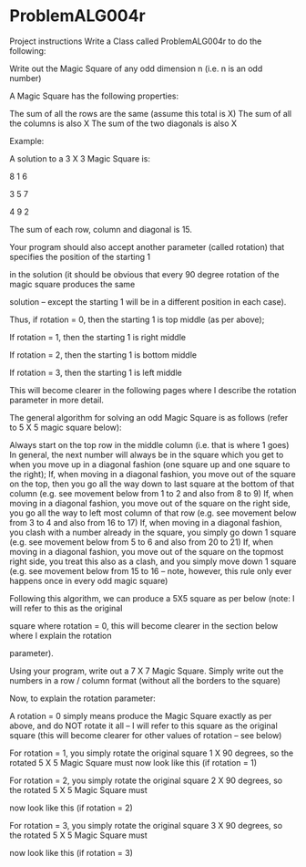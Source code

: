 # ProblemALG004r
Project instructions
Write a Class called ProblemALG004r to do the following:



Write out the Magic Square of any odd dimension n (i.e. n is an odd number)



A Magic Square has the following properties:

The sum of all the rows are the same (assume this total is X)
The sum of all the columns is also X
The sum of the two diagonals is also X


Example:



A solution to a 3 X 3 Magic Square is:

8 1 6

3 5 7

4 9 2



The sum of each row, column and diagonal is 15.



Your program should also accept another parameter (called rotation) that specifies the position of the starting 1

in the solution (it should be obvious that every 90 degree rotation of the magic square produces the same

solution – except the starting 1 will be in a different position in each case).



Thus, if rotation = 0, then the starting 1 is top middle (as per above);



If rotation = 1, then the starting 1 is right middle

If rotation = 2, then the starting 1 is bottom middle

If rotation = 3, then the starting 1 is left middle



This will become clearer in the following pages where I describe the rotation parameter in more detail.



The general algorithm for solving an odd Magic Square is as follows (refer to 5 X 5 magic square below):

Always start on the top row in the middle column (i.e. that is where 1 goes)
In general, the next number will always be in the square which you get to when you move up in a diagonal fashion (one square up and one square to the right);
If, when moving in a diagonal fashion, you move out of the square on the top, then you go all the way down to last square at the bottom of that column (e.g. see movement below from 1 to 2 and also from 8 to 9)
If, when moving in a diagonal fashion, you move out of the square on the right side, you go all the way to left most column of that row (e.g. see movement below from 3 to 4 and also from 16 to 17)
If, when moving in a diagonal fashion, you clash with a number already in the square, you simply go down 1 square (e.g. see movement below from 5 to 6 and also from 20 to 21)
If, when moving in a diagonal fashion, you move out of the square on the topmost right side, you treat this also as a clash, and you simply move down 1 square (e.g. see movement below from 15 to 16 – note, however, this rule only ever happens once in every odd magic square)


Following this algorithm, we can produce a 5X5 square as per below (note: I will refer to this as the original

square where rotation = 0, this will become clearer in the section below where I explain the rotation

parameter).


Using your program, write out a 7 X 7 Magic Square. Simply write out the numbers in a row / column format (without all the borders to the square)



Now, to explain the rotation parameter:

A rotation = 0 simply means produce the Magic Square exactly as per above, and do NOT rotate it all – I will refer to this square as the original square (this will become clearer for other values of rotation – see below)



For rotation = 1, you simply rotate the original square 1 X 90 degrees, so the rotated 5 X 5 Magic Square must now look like this (if rotation = 1)


For rotation = 2, you simply rotate the original square 2 X 90 degrees, so the rotated 5 X 5 Magic Square must

now look like this (if rotation = 2)



For rotation = 3, you simply rotate the original square 3 X 90 degrees, so the rotated 5 X 5 Magic Square must

now look like this (if rotation = 3)



